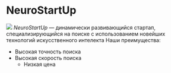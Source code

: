 # NeuroStartUp
![](https://netology-code.github.io/git-homeworks/introduction/assets/logo.png)
*NeuroStartUp* — динамически развивающийся стартап, специализирующийся на поиске с использованием новейших технологий искусственного интелекта
Наши преимущества:
* Высокая точность поиска
* Высокая скорость поиска
  * Низкая цена